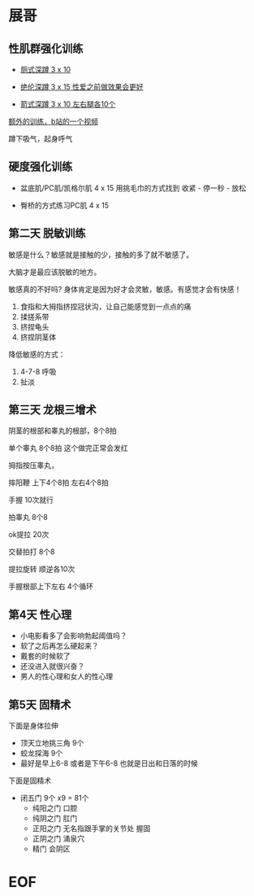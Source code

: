 # 展哥

## 性肌群强化训练




- [厕式深蹲 3 x 10](https://www.bilibili.com/video/BV1b14y137Cr/?vd_source=973c7d5ced4869eb290f9a3842143b40)

- [绝伦深蹲 3 x 15 性爱之前做效果会更好](https://www.youtube.com/watch?v=aHbgQg9Ksu8) 

- [箭式深蹲 3 x 10 左右腿各10个](https://wx1017d3991966e73e.cjyf.citv.cn/kpv2p/36oqvz/#/homePage/column/columnDetail?extId=171803&ckFrom=9)

[额外的训练，b站的一个视频](https://www.bilibili.com/video/BV1ax4y1x74J/?spm_id_from=333.337.search-card.all.click&vd_source=973c7d5ced4869eb290f9a3842143b40)

蹲下吸气，起身呼气

## 硬度强化训练


- 盆底肌/PC肌/凯格尔肌 4 x 15
用挑毛巾的方式找到
收紧 - 停一秒 - 放松


- 臀桥的方式练习PC肌 4 x 15


## 第二天 脱敏训练

敏感是什么？敏感就是接触的少，接触的多了就不敏感了。 

大脑才是最应该脱敏的地方。

敏感真的不好吗?  身体肯定是因为好才会灵敏，敏感。有感觉才会有快感！


1. 食指和大拇指挤捏冠状沟，让自己能感觉到一点点的痛
2. 揉搓系带
3. 挤捏龟头
4. 挤捏阴茎体


降低敏感的方式：
1. 4-7-8 呼吸
2. 扯淡


## 第三天 龙根三增术

阴茎的根部和睾丸的根部，8个8拍


单个睾丸 8个8拍
这个做完正常会发红


拇指按压睾丸，


摔阳鞭 上下4个8拍 左右4个8拍

手握 10次就行

拍睾丸 8个8

ok提拉 20次

交替拍打 8个8

提拉旋转 顺逆各10次

手握根部上下左右 4个循环


## 第4天 性心理


- 小电影看多了会影响勃起阈值吗？
- 软了之后再怎么硬起来？
- 戴套的时候软了
- 还没进入就很兴奋？
- 男人的性心理和女人的性心理

## 第5天 固精术

下面是身体拉伸
- 顶天立地挑三角 9个
- 蛟龙探海 9个
- 最好是早上6-8 或者是下午6-8 也就是日出和日落的时候


下面是固精术
- 闭五门  9个 x9 = 81个
  - 纯阳之门 口腔
  - 纯阴之门 肛门
  - 正阳之门 无名指跟手掌的关节处 握固
  - 正阴之门 涌泉穴 
  - 精门 会阴区


# EOF